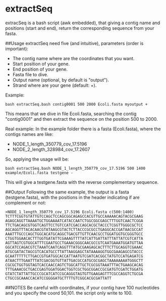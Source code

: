 # extractSeq
extracSeq is a bash script (awk embedded), that giving a contig name and positions (start and end), return the corresponding sequence from your fasta.

##Usage
extractSeq need five (and intuitive), parameters (order is important):

* The contig name where are the coordinates that you want.
* Start position of your gene.
* End position of your gene.
* Fasta file to dive.
* Output name (optional, by default is "output").
* Strand where are your gene (default: +).

Example:

	bash extractSeq.bash contig0001 500 2000 Ecoli.fasta myoutput +

This means that we dive in file Ecoli.fasta, searching the contig "contig0001" and then extract the sequence on the position 500 to 2000.

Real example:
In the example folder there is a fasta (Ecoli.fasta), where the contigs names are like:

* NODE\_1\_length\_350779\_cov\_17.5196
* NODE\_2\_length\_328984\_cov\_17.2607

So, applying the usage will be:

	bash extractSeq.bash NODE_1_length_350779_cov_17.5196 500 1400 example/Ecoli.fasta testgene -

This will give a testgene.fasta with the reverse complementary sequence.

##Output
Following the same example, the output is a fasta (testgene.fasta), with the positions in the header indicating if are complement or not:

	>NODE_1_length_350779_cov_17.5196 Ecoli.fasta c(500:1400)
	TCTTTCGGTGTATTGTCCAGCTCCAGCGGCAGAGCCACGTTGCCAAAAACAGTACGCGAAG
	AGAGCAGGTTAAAATGCTGGAAAATCATACCAATCTGGCGGCGAGCTTTGGTCAACTCGGA
	TTCTGACAGCGTGGTCAGTTCCTGTCCATCGACCAGCACGCTACCCTCGGTTGGGCGCTCC
	AGCAGGTTTACACAACGTATAAGCGTACTCTTACCCGCGCCTGAGGCACCGATAACGCCAT
	AAATTTGCCCAGCTGGCACATGCAGGCTGACGTTGTTCAACGCCTGGATGGTGCGGGTGCC
	CTGGTGGAACACTTTGGTGATATTCGAAAGTTTTATCATTGATTATTTATTATCGTCATTA
	AGTTAGTCGTGGCATTTCGAATGCCTGAAACGGGCAACGCCGTCAATGAAATGGATGTTAA
	GGCATCCAGACGTCTAAATCAATCAGGTTTATGCGAAGAGCACTTTCTTGCAGGTCGAAAC
	ATGCGATACTAGCGTCACATGCCTTATTAAGGAGCTATAAAAGGTGGCGAAGAGCGTACCC
	GCAATTTTTCTTGACCGTGATGGCACCATTAATGTCGATCACGGCTATGTCCATGAGATCG
	ATAACTTTGAATTTATCGACGGTGTTATTGACGCCATGCGCGAGCTAAAAAAAATGGGCTT
	CGCGCTGGTGGTAGTCACCAACCAGTCTGGCATTGCTCGCGGTAAATTTACTGAAGCACAG
	TTTGAAACGCTGACCGAGTGGATGGACTGGTCGCTGGCGGACCGCGATGTCGATCTGGATG
	GTATCTATTATTGCCCGCATCATCCGCAGGGTAGTGTTGAAGAGTTTCGCCAGGTCTGCGA
	CTGCCGCAAACCACATCCGGGGATGCTTTTGTCGGCACGCGATTATT
	
##NOTES
Be careful with coordinates, if your contig have 100 nucleotides and you specify the coord 50,101. the script only write to 100.
